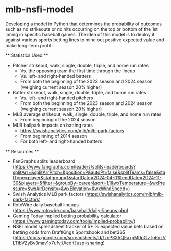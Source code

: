 # mlb-nsfi-model
Developing a model in Python that determines the probability of outcomes such as no strikeouts or no hits occurring on the top or bottom of the 1st inning in specific baseball games. The idea of this model is to deploy it against various sports betting lines to mine out positive expected value and make long-term profit.

** Statistics Used **
- Pitcher strikeout, walk, single, double, triple, and home run rates
    - Vs. the opposing team the first time through the lineup
    - Vs. left- and right-handed batters
    - From both the beginning of the 2023 season and 2024 season (weighing current season 20% higher)
- Batter strikeout, walk, single, double, triple, and home run rates
    - Vs. left- and right-handed pitchers
    - From both the beginning of the 2023 season and 2024 season (weighing current season 20% higher)
- MLB average strikeout, walk, single, double, triple, and home run rates
    - From beginning of the 2024 season
- MLB ballpark impacts on batting rates
    - https://swishanalytics.com/mlb/mlb-park-factors
    - From beginning of 2014 season
    - For both left- and right-handed batters
 
** Resources **
- FanGraphs splits leaderboard (https://www.fangraphs.com/leaders/splits-leaderboards?splitArr=&splitArrPitch=&position=P&autoPt=false&splitTeams=false&statType=player&statgroup=1&startDate=2024-04-01&endDate=2024-11-30&players=&filter=&groupBy=career&sort=1,1&wxTemperature=&wxPressure=&wxAirDensity=&wxElevation=&wxWindSpeed=)
- Swish Analytics MLB park factors (https://swishanalytics.com/mlb/mlb-park-factors)
- RotoWire daily baseball lineups (https://www.rotowire.com/baseball/daily-lineups.php)
- Gaming Today implied betting probability calculator (https://www.gamingtoday.com/tools/implied-probability/)
- NSFI model spreadsheet tracker of 5+ % expected value bets based on betting odds from DraftKings Sportsbook and bet365 (https://docs.google.com/spreadsheets/d/1znP3X5QEaxgM0pGvTp6nzVLTibVZyBv3mav1x7ufvjU/edit?usp=sharing)
